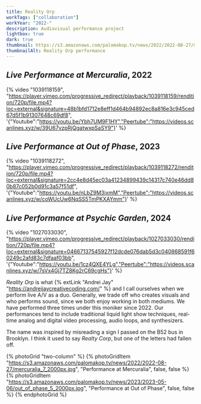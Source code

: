 ```yaml
---
title: Reality Orp
workTags: ["collaboration"]
workYear: "2022-"
description: Audiovisual performance project
lightbox: true
dark: true
thumbnail: https://s3.amazonaws.com/palomakop.tv/news/2022/2022-08-27/mercuralia_7_2000px.jpg
thumbnailAlt: Reality Orp performance
---
```


## *Live Performance at Mercuralia*, 2022

{% video "1039118159", "https://player.vimeo.com/progressive_redirect/playback/1039118159/rendition/720p/file.mp4?loc=external&signature=48b1bfd1712e8eff1d464b94892ec8a816e3c945ced67d5f1b91307648c69df8", '{"Youtube":"https://youtu.be/Ybh7UM9F1HY","Peertube":"https://videos.scanlines.xyz/w/39U67vzpRjQgatwxpSaSY9"}' %}

## *Live Performance at Out of Phase*, 2023

{% video "1039118272", "https://player.vimeo.com/progressive_redirect/playback/1039118272/rendition/720p/file.mp4?loc=external&signature=2cc4e8d45ec03a41234899439c14317c740e46dd80b87c052b0d91c3a57f51df", '{"Youtube":"https://youtu.be/nLbZ9M3ixmM","Peertube":"https://videos.scanlines.xyz/w/coWUcUw6NqSS5TmPKXAYmm"}' %}

## *Live Performance at Psychic Garden*, 2024

{% video "1027033030", "https://player.vimeo.com/progressive_redirect/playback/1027033030/rendition/720p/file.mp4?loc=external&signature=04667137545927f12dcde076dab5d3c040868591f60249c2afd83c7dfaaf03bb", '{"Youtube":"https://youtu.be/1cz4QXE4YLg","Peertube":"https://videos.scanlines.xyz/w/7sVx4Gj7TZ8Kg2rC69cgHs"}' %}

*Reality Orp* is what {% extLink "Andrei Jay" "https://andreijaycreativecoding.com/" %} and I call ourselves when we perform live A/V as a duo. Generally, we trade off who creates visuals and who performs sound, since we both enjoy working in both mediums. We have performed three times under this moniker since 2022. Our performances tend to include traditional liquid light show techniques, real-time analog and digital video processing, audio loops, and synthesizers.

The name was inspired by misreading a sign I passed on the B52 bus in Brooklyn. I think it used to say *Realty Corp*, but one of the letters had fallen off.

{% photoGrid "two-column" %}
{% photoGridItem "https://s3.amazonaws.com/palomakop.tv/news/2022/2022-08-27/mercuralia_7_2000px.jpg", "Performance at Mercuralia", false, false %}
{% photoGridItem "https://s3.amazonaws.com/palomakop.tv/news/2023/2023-05-06/out_of_phase_5_2000px.jpg", "Performance at Out of Phase", false, false %}
{% endphotoGrid %}